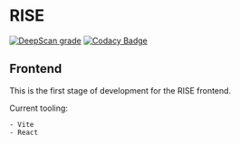 # RISE

[![DeepScan grade](https://deepscan.io/api/teams/14424/projects/23596/branches/718895/badge/grade.svg)](https://deepscan.io/dashboard#view=project&tid=14424&pid=23596&bid=718895)
[![Codacy Badge](https://app.codacy.com/project/badge/Grade/46f33abd057f4c759d0a8d7628dfd124)](https://www.codacy.com/gh/roundhousedesigns/gtw-frontend/dashboard?utm_source=github.com&amp;utm_medium=referral&amp;utm_content=roundhousedesigns/gtw-frontend&amp;utm_campaign=Badge_Grade)

## Frontend

This is the first stage of development for the RISE frontend.

Current tooling:

	- Vite
	- React
